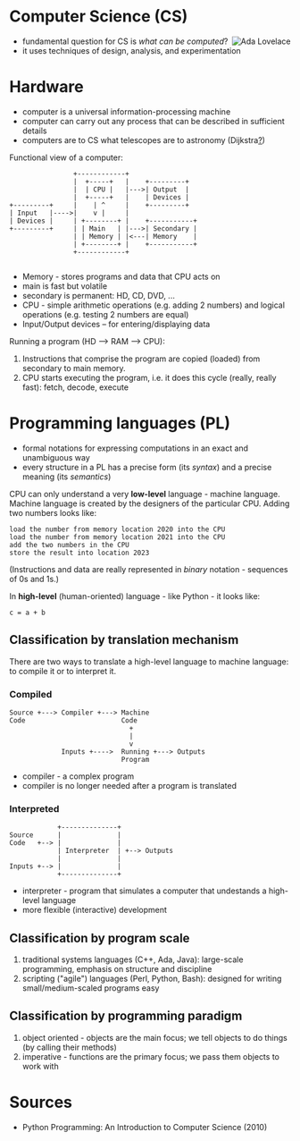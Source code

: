 # Computer Science (CS)

<img src="https://upload.wikimedia.org/wikipedia/commons/thumb/a/a4/Ada_Lovelace_portrait.jpg/167px-Ada_Lovelace_portrait.jpg" style="max-width:100%;height:auto;float:right" alt="Ada Lovelace">

* fundamental question for CS is *what can be computed*?
* it uses techniques of design, analysis, and experimentation 

# Hardware

* computer is a universal information-processing machine
* computer can carry out any process that can be described in sufficient details
* computers are to CS what telescopes are to astronomy (Dijkstra[?](https://en.wikiquote.org/wiki/Computer_science))

Functional view of a computer:

```
                +------------+
                |  +-----+   |    +---------+
                |  | CPU |   |--->| Output  |
                |  +-----+   |    | Devices |
+---------+     |    | ^     |    +---------+
| Input   |---->|    v |     |
| Devices |     | +--------+ |    +-----------+
+---------+     | | Main   | |--->| Secondary |
                | | Memory | |<---| Memory    |
                | +--------+ |    +-----------+
                +------------+
                
```

* Memory - stores programs and data that CPU acts on
 * main is fast but volatile
 * secondary is permanent: HD, CD, DVD, ...
* CPU - simple arithmetic operations (e.g. adding 2 numbers) and logical operations (e.g. testing 2 numbers are equal)
* Input/Output devices – for entering/displaying data

Running a program (HD –> RAM –> CPU):

1. Instructions that comprise the program are copied (loaded) from secondary to main memory.
2. CPU starts executing the program, i.e. it does this cycle (really, really fast): fetch, decode, execute

# Programming languages (PL)

* formal notations for expressing computations in an exact and unambiguous way
* every structure in a PL has a precise form (its *syntax*) and a precise meaning (its *semantics*)

CPU can only understand a very **low-level** language - machine language. Machine language is created by the designers of the particular CPU. Adding two numbers looks like:

```
load the number from memory location 2020 into the CPU
load the number from memory location 2021 into the CPU
add the two numbers in the CPU
store the result into location 2023
```

(Instructions and data are really represented in *binary* notation - sequences of 0s and 1s.)

In **high-level** (human-oriented) language - like Python - it looks like:

```
c = a + b
```

## Classification by translation mechanism

There are two ways to translate a high-level language to machine language: to compile it or to interpret it.

### Compiled

```
Source +---> Compiler +---> Machine
Code                        Code
                              +
                              |
                              v
             Inputs +---->  Running +---> Outputs
                            Program
```

* compiler - a complex program
* compiler is no longer needed after a program is translated

### Interpreted

```
            +--------------+
Source      |              |
Code   +--> |              |
            | Interpreter  | +--> Outputs
            |              |
Inputs +--> |              |
            +--------------+
```

* interpreter - program that simulates a computer that undestands a high-level language
* more flexible (interactive) development

## Classification by program scale

1. traditional systems languages (C++, Ada, Java): large-scale programming, emphasis on structure and discipline
2. scripting ("agile") languages (Perl, Python, Bash): designed for writing small/medium-scaled programs easy

## Classification by programming paradigm

1. object oriented - objects are the main focus; we tell objects to do things (by calling their methods)
2. imperative - functions are the primary focus; we pass them objects to work with

# Sources

* Python Programming: An Introduction to Computer Science (2010)
